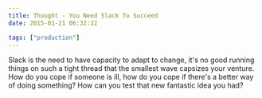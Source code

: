 ```yaml
---
title: Thought - You Need Slack To Succeed
date: 2015-01-21 06:32:22

tags: ["production"]
---
```


<div style="margin-bottom: 0px; margin-top: 0px;">

Slack is the need to have capacity to adapt to change, it's no good
running things on such a tight thread that the smallest wave capsizes
your venture. How do you cope if someone is ill, how do you cope if
there's a better way of doing something? How can you test that new
fantastic idea you had?

</div>
